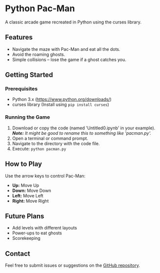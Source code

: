 # Python Pac-Man

A classic arcade game recreated in Python using the curses library.

## Features

* Navigate the maze with Pac-Man and eat all the dots.
* Avoid the roaming ghosts.
* Simple collisions – lose the game if a ghost catches you.

## Getting Started

### Prerequisites

* Python 3.x (https://www.python.org/downloads/)
* curses library (Install using `pip install curses`)

### Running the Game

1. Download or copy the code (named 'Untitled0.ipynb' in your example).  _**Note:** It might be good to rename this to something like 'pacman.py'._ 
2. Open a terminal or command prompt.
3. Navigate to the directory with the code file.
4. Execute: `python pacman.py`

## How to Play

Use the arrow keys to control Pac-Man:

* **Up:** Move Up
* **Down:** Move Down
* **Left:** Move Left
* **Right:** Move Right

## Future Plans

* Add levels with different layouts
* Power-ups to eat ghosts
* Scorekeeping 

## Contact

Feel free to submit issues or suggestions on the [GitHub repository](https://github.com/mykeyraye/PM). 
